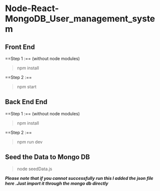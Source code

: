# Node-React-MongoDB_User_management_system

## Front End

==Step 1 :==
(without node modules)
>npm install


==Step 2 :==

>npm start

## Back End End

==Step 1 :==
(without node modules)
>npm install


==Step 2 :==

>npm run dev

## Seed the Data to Mongo DB

>node seedData.js

***Please note that if you cannot successfully run this I added the json file here .Just import it through the mongo db directly***
